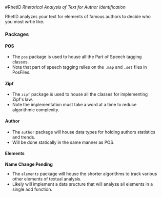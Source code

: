 #RhetID
_Rhetorical Analysis of Text for Author Identification_

RhetID analyzes your text for elements of famous authors to decide who you most wrtie like.

### Packages

#### POS

- The `pos` package is used to house all the Part of Speech tagging classes. 
- Note that part of speech tagging relies on the `.map` and `.set` files in PosFiles.

#### Zipf

- The `zipf` package is used to house all the classes for implementing Zipf's law.
- Note the implementation must take a word at a time to reduce algorithmic complexity.

#### Author

- The `author` package will house data types for holding authors statistics and trends.
- Will be done statically in the same manner as POS.

#### Elements
__Name Change Pending__

- The `elements` package will house the shorter algorithms to track various other elements of textual analysis.
- Likely will implement a data sructure that will analyze all elements in a single add function.
